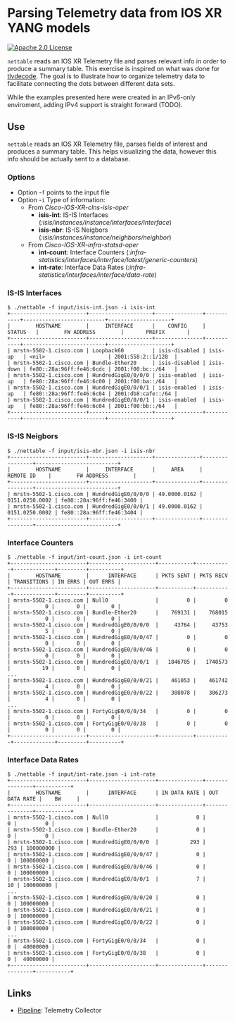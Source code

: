 # Parsing Telemetry data from IOS XR YANG models

[![Apache 2.0 License](https://img.shields.io/badge/License-Apache%202.0-blue.svg)](LICENSE)

`nettable` reads an IOS XR Telemetry file and parses relevant info in order to produce a summary table. This exercise is inspired on what was done for [tlvdecode](https://github.com/nleiva/tlvdecode). The goal is to illustrate how to organize telemetry data to facilitate connecting the dots between different data sets. 

While the examples presented here were created in an IPv6-only enviroment, adding IPv4 support is straight forward (TODO).

## Use

`nettable` reads an IOS XR Telemetry file, parses fields of interest and produces a summary table. This helps visualizing the data, however this info should be actually sent to a database.

### Options

- Option -`f` points to the input file 
- Option -`i` Type of information:
  - From *Cisco-IOS-XR-clns-isis-oper*
    - **isis-int**: IS-IS Interfaces (*:isis/instances/instance/interfaces/interface*)
    - **isis-nbr**: IS-IS Neigbors (*:isis/instances/instance/neighbors/neighbor*)
  - From *Cisco-IOS-XR-infra-statsd-oper*
    - **int-count**: Interface Counters (*:infra-statistics/interfaces/interface/latest/generic-counters*)
    - **int-rate**: Interface Data Rates (*:infra-statistics/interfaces/interface/data-rate*)

### IS-IS Interfaces

```console
$ ./nettable -f input/isis-int.json -i isis-int
+------------------------+--------------------+---------------+-----------+--------------------------+--------------------+
|        HOSTNAME        |     INTERFACE      |    CONFIG     |  STATUS   |        FW ADDRESS        |       PREFIX       |
+------------------------+--------------------+---------------+-----------+--------------------------+--------------------+
| mrstn-5502-1.cisco.com | Loopback60         | isis-disabled | isis-up   | <nil>                    | 2001:558:2::1/128  |
| mrstn-5502-1.cisco.com | Bundle-Ether20     | isis-disabled | isis-down | fe80::28a:96ff:fe46:6cdc | 2001:f00:bc::/64   |
| mrstn-5502-1.cisco.com | HundredGigE0/0/0/0 | isis-enabled  | isis-up   | fe80::28a:96ff:fe46:6c00 | 2001:f00:ba::/64   |
| mrstn-5502-1.cisco.com | HundredGigE0/0/0/1 | isis-enabled  | isis-up   | fe80::28a:96ff:fe46:6c04 | 2001:db8:cafe::/64 |
| mrstn-5502-1.cisco.com | HundredGigE0/0/0/1 | isis-enabled  | isis-up   | fe80::28a:96ff:fe46:6c04 | 2001:f00:bb::/64   |
+------------------------+--------------------+---------------+-----------+--------------------------+--------------------+
```

### IS-IS Neigbors

```console
$ ./nettable -f input/isis-nbr.json -i isis-nbr
+------------------------+--------------------+--------------+----------------+--------------------------+
|        HOSTNAME        |     INTERFACE      |     AREA     |   REMOTE ID    |        FW ADDRESS        |
+------------------------+--------------------+--------------+----------------+--------------------------+
| mrstn-5502-1.cisco.com | HundredGigE0/0/0/0 | 49.0000.0162 | 0151.0250.0002 | fe80::28a:96ff:fe46:3400 |
| mrstn-5502-1.cisco.com | HundredGigE0/0/0/1 | 49.0000.0162 | 0151.0250.0002 | fe80::28a:96ff:fe46:3404 |
+------------------------+--------------------+--------------+----------------+--------------------------+
```

### Interface Counters

```console
$ ./nettable -f input/int-count.json -i int-count
+------------------------+---------------------+-----------+-----------+-------------+---------+----------+
|        HOSTNAME        |      INTERFACE      | PKTS SENT | PKTS RECV | TRANSITIONS | IN ERRS | OUT ERRS |
+------------------------+---------------------+-----------+-----------+-------------+---------+----------+
| mrstn-5502-1.cisco.com | Null0               |         0 |         0 |           0 |       0 |        0 |
| mrstn-5502-1.cisco.com | Bundle-Ether20      |    769131 |    768015 |           0 |       0 |        0 |
| mrstn-5502-1.cisco.com | HundredGigE0/0/0/0  |     43764 |     43753 |           5 |       0 |        0 |
| mrstn-5502-1.cisco.com | HundredGigE0/0/0/47 |         0 |         0 |           0 |       0 |        0 |
| mrstn-5502-1.cisco.com | HundredGigE0/0/0/46 |         0 |         0 |           0 |       0 |        0 |
| mrstn-5502-1.cisco.com | HundredGigE0/0/0/1  |   1846705 |   1740573 |          19 |       0 |        0 |
...
| mrstn-5502-1.cisco.com | HundredGigE0/0/0/21 |    461053 |    461742 |           4 |       0 |        0 |
| mrstn-5502-1.cisco.com | HundredGigE0/0/0/22 |    308078 |    306273 |           4 |       0 |        0 |
...
| mrstn-5502-1.cisco.com | FortyGigE0/0/0/34   |         0 |         0 |           0 |       0 |        0 |
| mrstn-5502-1.cisco.com | FortyGigE0/0/0/38   |         0 |         0 |           0 |       0 |        0 |
+------------------------+---------------------+-----------+-----------+-------------+---------+----------+
```

### Interface Data Rates

```console
$ ./nettable -f input/int-rate.json -i int-rate
+------------------------+---------------------+--------------+---------------+-----------+
|        HOSTNAME        |      INTERFACE      | IN DATA RATE | OUT DATA RATE |    BW     |
+------------------------+---------------------+--------------+---------------+-----------+
| mrstn-5502-1.cisco.com | Null0               |            0 |             0 |         0 |
| mrstn-5502-1.cisco.com | Bundle-Ether20      |            0 |             0 |         0 |
| mrstn-5502-1.cisco.com | HundredGigE0/0/0/0  |          293 |           293 | 100000000 |
| mrstn-5502-1.cisco.com | HundredGigE0/0/0/47 |            0 |             0 | 100000000 |
| mrstn-5502-1.cisco.com | HundredGigE0/0/0/46 |            0 |             0 | 100000000 |
| mrstn-5502-1.cisco.com | HundredGigE0/0/0/1  |            7 |            10 | 100000000 |
...
| mrstn-5502-1.cisco.com | HundredGigE0/0/0/20 |            0 |             0 | 100000000 |
| mrstn-5502-1.cisco.com | HundredGigE0/0/0/21 |            0 |             0 | 100000000 |
| mrstn-5502-1.cisco.com | HundredGigE0/0/0/22 |            0 |             0 | 100000000 |
...
| mrstn-5502-1.cisco.com | FortyGigE0/0/0/34   |            0 |             0 |  40000000 |
| mrstn-5502-1.cisco.com | FortyGigE0/0/0/38   |            0 |             0 |  40000000 |
+------------------------+---------------------+--------------+---------------+-----------+
```

## Links

- [Pipeline](https://github.com/cisco/bigmuddy-network-telemetry-pipeline): Telemetry Collector

